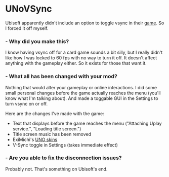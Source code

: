 # UNoVSync
Ubisoft apparently didn't include an option to toggle vsync in their [game](https://store.steampowered.com/app/470220/UNO/). So I forced it off myself.

### - Why did you make this?

I know having vsync off for a card game sounds a bit silly, but I really didn't like how I was locked to 60 fps with no way to turn it off. It doesn't affect anything with the gameplay either. So it exists for those that want it.

### - What all has been changed with your mod?

Nothing that would alter your gameplay or online interactions. I did some small personal changes before the game actually reaches the menu (you'll know what I'm talking about). And made a toggable GUI in the Settings to turn vsync on or off.

Here are the changes I've made with the game:

- Text that displays before the game reaches the menu ("Attaching Uplay service.", "Loading title screen.") 
- Title screen music has been removed
- ExiMichi's [UNO skins]()
- V-Sync toggle in Settings (takes immediate effect)

### - Are you able to fix the disconnection issues?

Probably not. That's something on Ubisoft's end.
